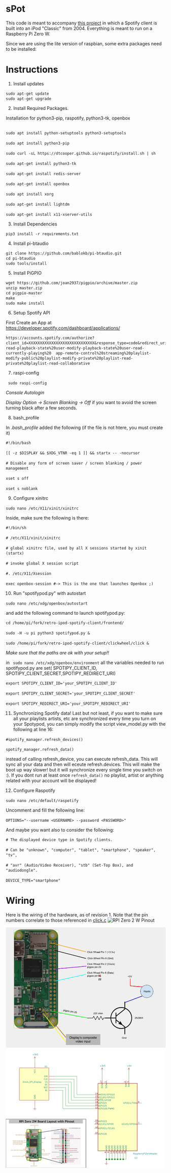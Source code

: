 # sPot

This code is meant to accompany [this project](https://hackaday.io/project/177034-spot-spotify-in-a-4th-gen-ipod-2004) in which a Spotify client is built into an iPod "Classic" from 2004. Everything is meant to run on a Raspberry Pi Zero W.

Since we are using the lite version of raspbian, some extra packages need to be installed:

# Instructions

1. Install updates 

```
sudo apt-get update 
sudo apt-get upgrade
```
2. Install Required Packages.

Installation for python3-pip, raspotify, python3-tk, openbox
```

sudo apt install python-setuptools python3-setuptools

sudo apt install python3-pip

sudo curl -sL https://dtcooper.github.io/raspotify/install.sh | sh

sudo apt-get install python3-tk 

sudo apt-get install redis-server

sudo apt-get install openbox

sudo apt install xorg

sudo apt-get install lightdm

sudo apt-get install x11-xserver-utils

```
3. Install Dependencies

```
pip3 install -r requirements.txt
```

4. Install pi-btaudio
```
git clone https://github.com/bablokb/pi-btaudio.git
cd pi-btaudio
sudo tools/install
```
5. Install PiGPIO
```
wget https://github.com/joan2937/pigpio/archive/master.zip
unzip master.zip
cd pigpio-master
make
sudo make install
```

6. Setup Spotify API

First Create an App at https://developer.spotify.com/dashboard/applications/
```
https://accounts.spotify.com/authorize?client_id=XXXXXXXXXXXXXXXXXXXXXXXXXXXXX&response_type=code&redirect_uri=http%3A%2F%2F127.0.0.1&scope=user-read-playback-state%20user-modify-playback-state%20user-read-currently-playing%20	app-remote-control%20streaming%20playlist-modify-public%20playlist-modify-private%20playlist-read-private%20playlist-read-collaborative
```


7. raspi-config

` sudo raspi-config`

_Console Autologin_

_Display Option -> Screen Blanking -> Off_ if you want to avoid the screen turning black after a few seconds.


8. bash_profile

In *.bash_profile* added the following (if the file is not htere, you must create it)

```
#!/bin/bash

[[ -z $DISPLAY && $XDG_VTNR -eq 1 ]] && startx -- -nocursor

# Disable any form of screen saver / screen blanking / power management

xset s off

xset s noblank
```

9. Configure xinitrc

`sudo nano /etc/X11/xinit/xinitrc`


Inside, make sure the following is there:
```
#!/bin/sh

# /etc/X11/xinit/xinitrc

# global xinitrc file, used by all X sessions started by xinit (startx)

# invoke global X session script

#. /etc/X11/Xsession

exec openbox-session #-> This is the one that launches Openbox ;)
```
10. Run "spotifypod.py" with autostart

`sudo nano /etc/xdg/openbox/autostart`


and add the following command to launch spotifypod.py:

```
cd /home/pi/fork/retro-ipod-spotify-client/frontend/

sudo -H -u pi python3 spotifypod.py &

sudo /home/pi/fork/retro-ipod-spotify-client/clickwheel/click &
```

_Make sure that the paths are ok with your setup!!_

in ` sudo nano /etc/xdg/openbox/environment` all the variables needed to run spotifypod.py are set( SPOTIPY_CLIENT_ID, SPOTIPY_CLIENT_SECRET,SPOTIPY_REDIRECT_URI)

```
export SPOTIPY_CLIENT_ID='your_SPOTIPY_CLIENT_ID'

export SPOTIPY_CLIENT_SECRET='your_SPOTIPY_CLIENT_SECRET'

export SPOTIPY_REDIRECT_URI='your_SPOTIPY_REDIRECT_URI'
```

11. Synchronizing Spotify data!
Last but not least, if you want to make sure all your playlists artists, etc are synchronized every time you turn on your Spotypod, you can simply modify the script view_model.py with the following at line 16:

`#spotify_manager.refresh_devices()`

`spotify_manager.refresh_data()`


instead of calling refresh_device, you can execute refresh_data. This will sync all your data and then will eceute refresh.devices. This will make the boot up way slower! but it will synchronize every single time you switch on :). 
If you dont run at least once `refresh_data()` no playlist, artist or anything related with your account will be displayed!

12. Configure Raspotify

`sudo nano /etc/default/raspotify`


Uncomment and fill the following line:

`OPTIONS="--username <USERNAME> --password <PASSWORD>"`


And maybe you want also to consider the following:

```
# The displayed device type in Spotify clients. 

# Can be "unknown", "computer", "tablet", "smartphone", "speaker", "tv",

# "avr" (Audio/Video Receiver), "stb" (Set-Top Box), and "audiodongle".

DEVICE_TYPE="smartphone"
```

# Wiring

Here is the wiring of the hardware, as of revision 1. Note that the pin numbers correlate to those referenced in [click.c](./clickwheel/click.c)
![RPI Zero 2 W Pinout](./.Untitled.png)

![Clickwheel wiring Diagram](./.docs/sPot_schematic.png)
![Display wiring Diagram](./.docs/unnamed.png)
